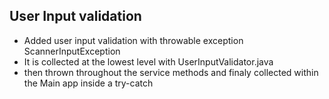 ## User Input validation

- Added user input validation with throwable exception ScannerInputException
- It is collected at the lowest level with UserInputValidator.java
- then thrown throughout the service methods and finaly collected within the Main app inside a try-catch
